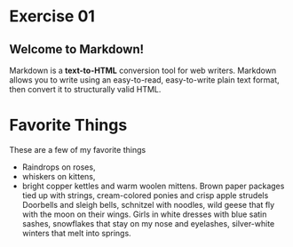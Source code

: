 # Exercise 01

## Welcome to Markdown!

Markdown is a **text-to-HTML** conversion tool for web writers.
Markdown allows you to write using an easy-to-read, easy-to-write
plain text format, then convert it to structurally valid HTML.

# Favorite Things

These are a few of my favorite things

-   Raindrops on roses,
-   whiskers on kittens,
-   bright copper kettles
    and warm woolen mittens.
    Brown paper packages tied up with strings, cream-colored ponies and crisp apple strudels
    Doorbells and sleigh bells, schnitzel with noodles, wild geese that fly with the moon on their wings.
    Girls in white dresses with blue satin sashes, snowflakes that stay on my nose and eyelashes, silver-white winters that melt into springs.

